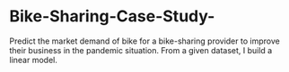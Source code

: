 # Bike-Sharing-Case-Study-
Predict the market demand of bike for a bike-sharing provider to improve their business in the pandemic situation. 
From a given dataset, I build a linear model.
